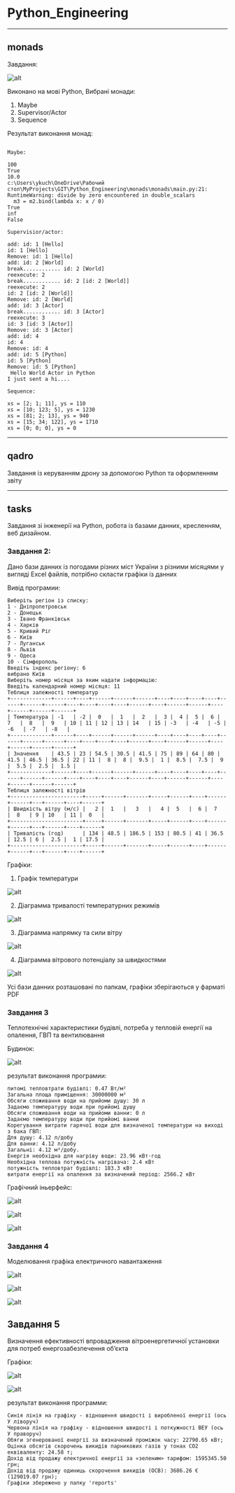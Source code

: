 # Python_Engineering
---

## monads

Завдання:

![alt](monads/task.jpg "tasks")

Виконано на мові Python, Вибрані монади:

1. Maybe
2. Supervisor/Actor
3. Sequence

Результат виконання монад:

```

Maybe: 

100
True
10.0
c:\Users\ykuch\OneDrive\Рабочий стол\MyProjects\GIT\Python_Engineering\monads\monads\main.py:21: RuntimeWarning: divide by zero encountered in double_scalars
  m3 = m2.bind(lambda x: x / 0)
True
inf
False

Supervisior/actor: 

add: id: 1 [Hello]
id: 1 [Hello]
Remove: id: 1 [Hello]
add: id: 2 [World]
break............ id: 2 [World]        
reexecute: 2
break............ id: 2 [id: 2 [World]]
reexecute: 2
id: 2 [id: 2 [World]]
Remove: id: 2 [World]
add: id: 3 [Actor]   
break............ id: 3 [Actor]
reexecute: 3
id: 3 [id: 3 [Actor]]
Remove: id: 3 [Actor]
add: id: 4
id: 4 
Remove: id: 4 
add: id: 5 [Python]
id: 5 [Python]
Remove: id: 5 [Python]
 Hello World Actor in Python
I just sent a hi....

Sequence: 

xs = [2; 1; 11], ys = 110
xs = [10; 123; 5], ys = 1230
xs = [81; 2; 13], ys = 940
xs = [15; 34; 122], ys = 1710
xs = [0; 0; 0], ys = 0
```

---
## qadro

Завдання із керуванням дрону за допомогою Python та оформленням звіту

---
## tasks

Завдання зі інженерії на Python, робота із базами данних, кресленням, веб дизайном.

### Завдання 2:

Дано бази данних із погодами різних міст України з різними місяцями у вигляді Excel файлів, потрібно скласти графіки із данних

Вивід програмии:
```
Виберіть регіон із списку:
1 - Дніпропетровськ     
2 - Донецьк
3 - Івано Франківськ    
4 - Харків
5 - Кривий Ріг
6 - Київ
7 - Луганськ
8 - Львів
9 - Одеса
10 - Сімферополь        
Введіть індекс регіону: 6
вибрано Київ
Виберіть номер місяця за яким надати інформацію: 
Введіть календарний номер місяця: 11
Теблиця залежності температур
+-------------+------+----+------+------+------+----+----+----+----+------+------+------+----+----+----+----+------+----+------+------+----+------+------+------+
| Температура | -1   | -2 |  0   |  1   |  2   |  3 |  4 |  5 |  6 |  7   |  8   |  9   | 10 | 11 | 12 | 13 | 14   | 15 | -3   | -4   | -5 | -6   | -7   | -8   |
+-------------+------+----+------+------+------+----+----+----+----+------+------+------+----+----+----+----+------+----+------+------+----+------+------+------+
| Значення    | 43.5 | 23 | 54.5 | 30.5 | 41.5 | 75 | 89 | 64 | 80 | 41.5 | 46.5 | 36.5 | 22 | 11 |  8 |  8 |  9.5 |  1 |  8.5 |  7.5 |  9 |  5.5 |  2.5 |  1.5 |
+-------------+------+----+------+------+------+----+----+----+----+------+------+------+----+----+----+----+------+----+------+------+----+------+------+------+
Теблиця залежності вітрів
+-----------------------+-----+------+-------+-----+------+----+------+------+---+------+----+------+
| Швидкість вітру (м/с) |   2 |  1   |   3   |   4 |  5   |  6 |  7   |  8   | 9 | 10   | 11 |  0   |
+-----------------------+-----+------+-------+-----+------+----+------+------+---+------+----+------+
| Тривалість (год)      | 134 | 48.5 | 186.5 | 153 | 80.5 | 41 | 36.5 | 12.5 | 6 |  2.5 |  1 | 17.5 |
+-----------------------+-----+------+-------+-----+------+----+------+------+---+------+----+------+
```

Графіки:

1. Графік температури

![alt](tasks/task2/report/Figure_1.png "shih-tzu")

2. Діаграмма тривалості температурних режимів

![alt](tasks/task2/report/Figure_2.png "shih-tzu")

3. Діаграмма напрямку та сили вітру

![alt](tasks/task2/report/Figure_3.png "shih-tzu")

4. Діаграмма вітрового потенціалу за швидкостями

![alt](tasks/task2/report/Figure_4.png "shih-tzu")

Усі бази данних розташовані по папкам, графіки зберігаються у фарматі PDF

### Завдання 3

Теплотехнічні характеристики будівлі, потреба у тепловій енергії на
опалення, ГВП та вентилювання

Будинок:

![alt](tasks/task3/House/drawing.jpg "shih-tzu")

результат виконання програмии:
```
питомі тепловтрати будівлі: 0.47 Вт/м²
Загальна площа приміщення: 30000000 м²
Обсяги споживання води на прийоми душу: 30 л
Задаємо температуру води при прийомі душу
Обсяги споживання води на прийоми ванни: 0 л
Задаємо температуру води при прийомі ванни
Корегування витрати гарячої води для визначеної температури на виході з бака ГВП:
Для душу: 4.12 л/добу  
Для ванни: 4.12 л/добу 
Загальні: 4.12 м³/добу.
Енергія необхідна для нагріву води: 23.96 кВт·год
Необхідна теплова потужність нагрівача: 2.4 кВт
потужність тепловтрат будівлі: 183.3 кВт
витрати енергії на опалення за визначений період: 2566.2 кВт
```

Графічний іньерфейс:

![alt](tasks/task3/House/res_1.png "shih-tzu")

![alt](tasks/task3/House/res_2.png "shih-tzu")

![alt](tasks/task3/House/res_3.png "shih-tzu")

### Завдання 4

Моделювання графіка електричного навантаження

![alt](tasks/task4/report/res_1.png "shih-tzu")

![alt](tasks/task4/report/res_2.png "shih-tzu")

![alt](tasks/task4/report/res_3.png "shih-tzu")

## Завдання 5

Визначення ефективності впровадження вітроенергетичної установки для
потреб енергозабезпечення об’єкта

Графіки:

![alt](tasks/task5/report/Figure_1.png "shih-tzu")

![alt](tasks/task5/report/Figure_2.png "shih-tzu")

результат виконання программи:
```
Синія лінія на графіку - відношення швидості і виробленої енергії (ось У ліворуч) 
Червона лінія на графіку - відношення швидості і поткужності ВЕУ (ось У праворуч) 
Обяги згенерованої енергії за визначений проміжок часу: 22790.65 кВт;
Oцінкa обсягів скорочень викидів парникових газів у тонах СО2 еквіваленту: 24.58 т;
Дохід від продажу електричної енергії за «зеленим» тарифом: 1595345.50 грн;   
Дохід від продажу одиниць скорочення викидів (ОСВ): 3686.26 € (129019.07 грн);
Графіки збережено у папку 'reports'
```